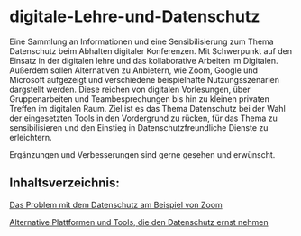 # digitale-Lehre-und-Datenschutz
Eine Sammlung an Informationen und eine Sensibilisierung zum Thema Datenschutz beim Abhalten digitaler Konferenzen. Mit Schwerpunkt auf den Einsatz in der digitalen lehre und das kollaborative Arbeiten im Digitalen. 
Außerdem sollen Alternativen zu Anbietern, wie Zoom, Google und Microsoft aufgezeigt und 
verschiedene beispielhafte Nutzungsszenarien dargstellt werden.
Diese reichen von digitalen Vorlesungen, über Gruppenarbeiten und Teambesprechungen 
bis hin zu kleinen privaten Treffen im digitalen Raum.
Ziel ist es das Thema Datenschutz bei der Wahl der eingesetzten Tools in den Vordergrund zu rücken, für das Thema zu sensibilisieren und den Einstieg in Datenschutzfreundliche Dienste zu erleichtern. 

Ergänzungen und Verbesserungen sind gerne gesehen und erwünscht. 

## Inhaltsverzeichnis:

[Das Problem mit dem Datenschutz am Beispiel von Zoom](https://github.com/techware01/digitale-Lehre-und-Datenschutz/blob/master/zoom.md)

[Alternative Plattformen und Tools, die den Datenschutz ernst nehmen](https://github.com/techware01/digitale-Lehre-und-Datenschutz/blob/master/alternativen.md)
